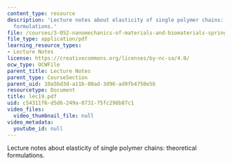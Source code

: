 ```yaml
---
content_type: resource
description: 'Lecture notes about elasticity of single polymer chains: theoretical
  formulations.'
file: /courses/3-052-nanomechanics-of-materials-and-biomaterials-spring-2007/c54311f6d5d6249a873175fc298b87c1_lec19.pdf
file_type: application/pdf
learning_resource_types:
- Lecture Notes
license: https://creativecommons.org/licenses/by-nc-sa/4.0/
ocw_type: OCWFile
parent_title: Lecture Notes
parent_type: CourseSection
parent_uid: 10a5bd3d-a11b-80ad-3d96-ad9fb4750e5b
resourcetype: Document
title: lec19.pdf
uid: c54311f6-d5d6-249a-8731-75fc298b87c1
video_files:
  video_thumbnail_file: null
video_metadata:
  youtube_id: null
---
```

Lecture notes about elasticity of single polymer chains: theoretical formulations.